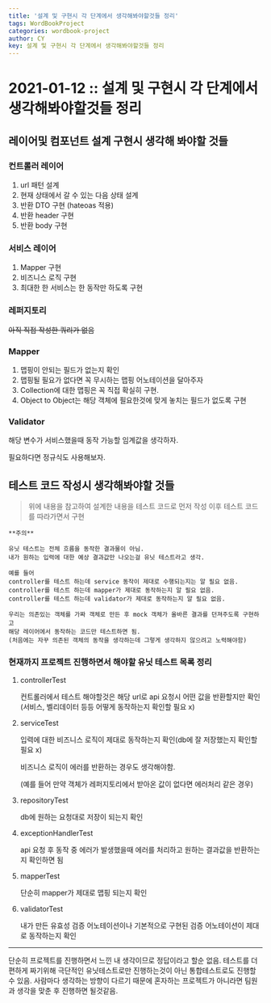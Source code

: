 ```yaml
---
title: '설계 및 구현시 각 단계에서 생각해봐야할것들 정리'
tags: WordBookProject
categories: wordbook-project
author: CY
key: 설계 및 구현시 각 단계에서 생각해봐야할것들 정리
---
```

# 2021-01-12 :: 설계 및 구현시 각 단계에서 생각해봐야할것들 정리

## 레이어및 컴포넌트 설계 구현시 생각해 봐야할 것들

### 컨트롤러 레이어

1. url 패턴 설계
2. 현재 상태에서 갈 수 있는 다음 상태 설계 
3. 반환 DTO 구현 (hateoas 적용)
4. 반환 header 구현
5. 반환 body 구현

### 서비스 레이어

1. Mapper 구현
2. 비즈니스 로직 구현
3. 최대한 한 서비스는 한 동작만 하도록 구현

### 레퍼지토리

~~아직 직접 작성한 쿼리가 없음~~

### Mapper

1. 맵핑이 안되는 필드가 없는지 확인
2. 맵핑될 필요가 없다면 꼭 무시하는 맵핑 어노테이션을 달아주자
3. Collection에 대한 맵핑은 꼭 직접 확실히 구현.
4. Object to Object는 해당 객체에 필요한것에 맞게 놓치는 필드가 없도록 구현

### Validator

해당 변수가 서비스했을때 동작 가능할 임계값을 생각하자.

필요하다면 정규식도 사용해보자.

## 테스트 코드 작성시 생각해봐야할 것들

> 위에 내용을 참고하여 설계한 내용을 테스트 코드로 먼저 작성 이후 테스트 코드를 따라가면서 구현

```
**주의**

유닛 테스트는 전체 흐름을 동작한 결과물이 아님.
내가 원하는 입력에 대한 예상 결과값만 나오는걸 유닛 테스트라고 생각.

예를 들어
controller를 테스트 하는데 service 동작이 제대로 수행되는지는 알 필요 없음.
controller를 테스트 하는데 mapper가 제대로 동작하는지 알 필요 없음.
controller를 테스트 하는데 validator가 제대로 동작하는지 알 필요 없음.

우리는 의존있는 객체를 가짜 객체로 만든 후 mock 객체가 올바른 결과를 던져주도록 구현하고
해당 레이어에서 동작하는 코드만 테스트하면 됨.
(처음에는 자꾸 의존된 객체의 동작을 생각하는데 그렇게 생각하지 않으려고 노력해야함)
```

### 현재까지 프로젝트 진행하면서 해야할 유닛 테스트 목록 정리

1. controllerTest

    컨트롤러에서 테스트 해야할것은 해당 url로 api 요청시 어떤 값을 반환할지만 확인 (서비스, 벨리데이터 등등 어떻게 동작하는지 확인할 필요 x)

2. serviceTest

    입력에 대한 비즈니스 로직이 제대로 동작하는지 확인(db에 잘 저장했는지 확인할 필요 x)

    비즈니스 로직이 에러를 반환하는 경우도 생각해야함.

    (예를 들어 만약 객체가 레퍼지토리에서 받아온 값이 없다면 에러처리 같은 경우)

3. repositoryTest

    db에 원하는 요청대로 저장이 되는지 확인

4. exceptionHandlerTest

    api 요청 후 동작 중 에러가 발생했을때 에러를 처리하고 원하는 결과값을 반환하는지 확인하면 됨

5. mapperTest

    단순히 mapper가 제대로 맵핑 되는지 확인

6. validatorTest

    내가 만든 유효성 검증 어노테이션이나 기본적으로 구현된 검증 어노테이션이 제대로 동작하는지 확인

---

단순히 프로젝트를 진행하면서 느낀 내 생각이므로 정답이라고 할순 없음. 테스트를 더 편하게 짜기위해 극단적인 유닛테스트로만 진행하는것이 아닌 통합테스트로도 진행할 수 있음. 사람마다 생각하는 방향이 다르기 때문에 혼자하는 프로젝트가 아니라면 팀원과 생각을 맞춘 후 진행하면 될것같음.